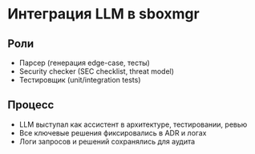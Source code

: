 # Интеграция LLM в sboxmgr

## Роли
- Парсер (генерация edge-case, тесты)
- Security checker (SEC checklist, threat model)
- Тестировщик (unit/integration tests)

## Процесс
- LLM выступал как ассистент в архитектуре, тестировании, ревью
- Все ключевые решения фиксировались в ADR и логах
- Логи запросов и решений сохранялись для аудита 